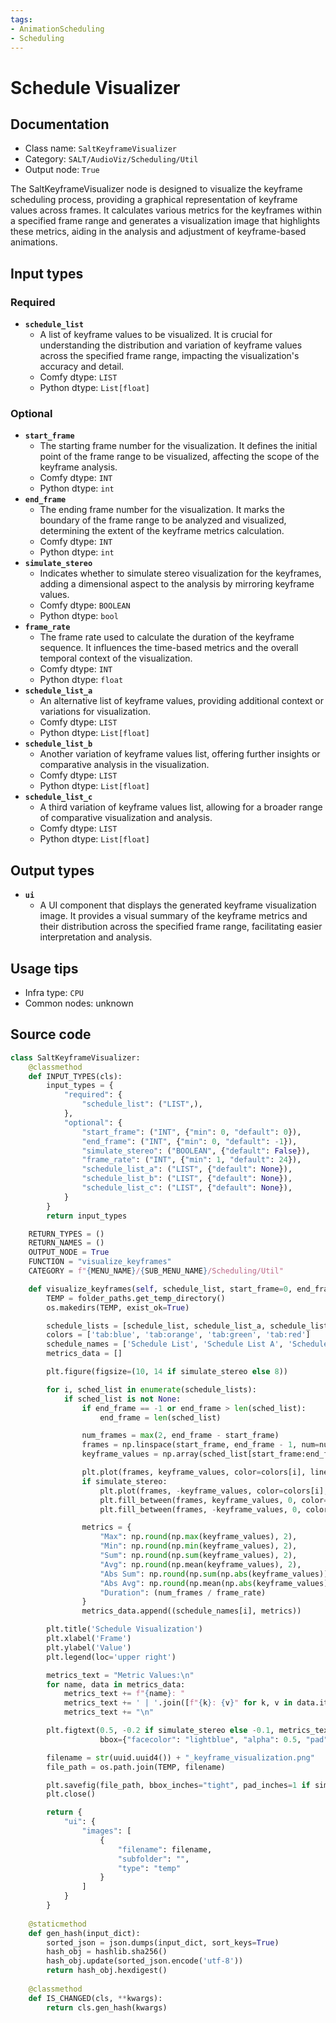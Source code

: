 ```yaml
---
tags:
- AnimationScheduling
- Scheduling
---
```


# Schedule Visualizer
## Documentation
- Class name: `SaltKeyframeVisualizer`
- Category: `SALT/AudioViz/Scheduling/Util`
- Output node: `True`

The SaltKeyframeVisualizer node is designed to visualize the keyframe scheduling process, providing a graphical representation of keyframe values across frames. It calculates various metrics for the keyframes within a specified frame range and generates a visualization image that highlights these metrics, aiding in the analysis and adjustment of keyframe-based animations.
## Input types
### Required
- **`schedule_list`**
    - A list of keyframe values to be visualized. It is crucial for understanding the distribution and variation of keyframe values across the specified frame range, impacting the visualization's accuracy and detail.
    - Comfy dtype: `LIST`
    - Python dtype: `List[float]`
### Optional
- **`start_frame`**
    - The starting frame number for the visualization. It defines the initial point of the frame range to be visualized, affecting the scope of the keyframe analysis.
    - Comfy dtype: `INT`
    - Python dtype: `int`
- **`end_frame`**
    - The ending frame number for the visualization. It marks the boundary of the frame range to be analyzed and visualized, determining the extent of the keyframe metrics calculation.
    - Comfy dtype: `INT`
    - Python dtype: `int`
- **`simulate_stereo`**
    - Indicates whether to simulate stereo visualization for the keyframes, adding a dimensional aspect to the analysis by mirroring keyframe values.
    - Comfy dtype: `BOOLEAN`
    - Python dtype: `bool`
- **`frame_rate`**
    - The frame rate used to calculate the duration of the keyframe sequence. It influences the time-based metrics and the overall temporal context of the visualization.
    - Comfy dtype: `INT`
    - Python dtype: `float`
- **`schedule_list_a`**
    - An alternative list of keyframe values, providing additional context or variations for visualization.
    - Comfy dtype: `LIST`
    - Python dtype: `List[float]`
- **`schedule_list_b`**
    - Another variation of keyframe values list, offering further insights or comparative analysis in the visualization.
    - Comfy dtype: `LIST`
    - Python dtype: `List[float]`
- **`schedule_list_c`**
    - A third variation of keyframe values list, allowing for a broader range of comparative visualization and analysis.
    - Comfy dtype: `LIST`
    - Python dtype: `List[float]`
## Output types
- **`ui`**
    - A UI component that displays the generated keyframe visualization image. It provides a visual summary of the keyframe metrics and their distribution across the specified frame range, facilitating easier interpretation and analysis.
## Usage tips
- Infra type: `CPU`
- Common nodes: unknown


## Source code
```python
class SaltKeyframeVisualizer:
    @classmethod
    def INPUT_TYPES(cls):
        input_types = {
            "required": {
                "schedule_list": ("LIST",),
            },
            "optional": {
                "start_frame": ("INT", {"min": 0, "default": 0}),
                "end_frame": ("INT", {"min": 0, "default": -1}),
                "simulate_stereo": ("BOOLEAN", {"default": False}),
                "frame_rate": ("INT", {"min": 1, "default": 24}),
                "schedule_list_a": ("LIST", {"default": None}),
                "schedule_list_b": ("LIST", {"default": None}),
                "schedule_list_c": ("LIST", {"default": None}),
            }
        }
        return input_types

    RETURN_TYPES = ()
    RETURN_NAMES = ()
    OUTPUT_NODE = True
    FUNCTION = "visualize_keyframes"
    CATEGORY = f"{MENU_NAME}/{SUB_MENU_NAME}/Scheduling/Util"

    def visualize_keyframes(self, schedule_list, start_frame=0, end_frame=-1, simulate_stereo=False, frame_rate=24.0, schedule_list_a=None, schedule_list_b=None, schedule_list_c=None):
        TEMP = folder_paths.get_temp_directory()
        os.makedirs(TEMP, exist_ok=True)

        schedule_lists = [schedule_list, schedule_list_a, schedule_list_b, schedule_list_c]
        colors = ['tab:blue', 'tab:orange', 'tab:green', 'tab:red']
        schedule_names = ['Schedule List', 'Schedule List A', 'Schedule List B', 'Schedule List C']
        metrics_data = []

        plt.figure(figsize=(10, 14 if simulate_stereo else 8))

        for i, sched_list in enumerate(schedule_lists):
            if sched_list is not None:
                if end_frame == -1 or end_frame > len(sched_list):
                    end_frame = len(sched_list)

                num_frames = max(2, end_frame - start_frame)
                frames = np.linspace(start_frame, end_frame - 1, num=num_frames, endpoint=True)
                keyframe_values = np.array(sched_list[start_frame:end_frame])

                plt.plot(frames, keyframe_values, color=colors[i], linewidth=0.5, label=schedule_names[i] + ' Left')
                if simulate_stereo:
                    plt.plot(frames, -keyframe_values, color=colors[i], linewidth=0.5, linestyle='dashed', label=schedule_names[i] + ' Right')
                    plt.fill_between(frames, keyframe_values, 0, color=colors[i], alpha=0.3)
                    plt.fill_between(frames, -keyframe_values, 0, color=colors[i], alpha=0.3)

                metrics = {
                    "Max": np.round(np.max(keyframe_values), 2),
                    "Min": np.round(np.min(keyframe_values), 2),
                    "Sum": np.round(np.sum(keyframe_values), 2),
                    "Avg": np.round(np.mean(keyframe_values), 2),
                    "Abs Sum": np.round(np.sum(np.abs(keyframe_values)), 2),
                    "Abs Avg": np.round(np.mean(np.abs(keyframe_values)), 2),
                    "Duration": (num_frames / frame_rate)
                }
                metrics_data.append((schedule_names[i], metrics))

        plt.title('Schedule Visualization')
        plt.xlabel('Frame')
        plt.ylabel('Value')
        plt.legend(loc='upper right')

        metrics_text = "Metric Values:\n"
        for name, data in metrics_data:
            metrics_text += f"{name}: "
            metrics_text += ' | '.join([f"{k}: {v}" for k, v in data.items()])
            metrics_text += "\n"

        plt.figtext(0.5, -0.2 if simulate_stereo else -0.1, metrics_text, ha="center", fontsize=12,
                    bbox={"facecolor": "lightblue", "alpha": 0.5, "pad": 5}, wrap=True)

        filename = str(uuid.uuid4()) + "_keyframe_visualization.png"
        file_path = os.path.join(TEMP, filename)

        plt.savefig(file_path, bbox_inches="tight", pad_inches=1 if simulate_stereo else 0.1)
        plt.close()

        return {
            "ui": {
                "images": [
                    {
                        "filename": filename,
                        "subfolder": "",
                        "type": "temp"
                    }
                ]
            }
        }
    
    @staticmethod
    def gen_hash(input_dict):
        sorted_json = json.dumps(input_dict, sort_keys=True)
        hash_obj = hashlib.sha256()
        hash_obj.update(sorted_json.encode('utf-8'))
        return hash_obj.hexdigest()
    
    @classmethod
    def IS_CHANGED(cls, **kwargs):
        return cls.gen_hash(kwargs)

```
